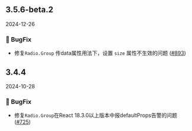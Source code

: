## 3.5.6-beta.2
2024-12-26
### 🐞 BugFix

- 修复`Radio.Group` 传data属性用法下，设置 `size` 属性不生效的问题 ([#893](https://github.com/sheinsight/shineout-next/pull/893))

## 3.4.4
2024-10-28
### 🐞 BugFix

- 修复`Radio.Group`在React 18.3.0以上版本中报defaultProps告警的问题 ([#725](https://github.com/sheinsight/shineout-next/pull/725))
